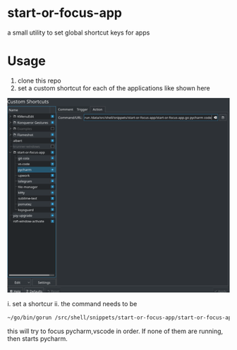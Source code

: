 # start-or-focus-app
a small utility to set global shortcut keys for apps

# Usage

1. clone this repo
2. set a custom shortcut for each of the applications like shown here

![](2020-12-25-14-08-36.png)

   i. set a shortcur
   ii. the command needs to be

   ```bash
   ~/go/bin/gorun /src/shell/snippets/start-or-focus-app/start-or-focus-app.go pycharm code
   ```

   this will try to focus pycharm,vscode in order. If none of them are running, then starts pycharm.
